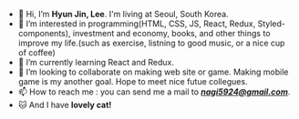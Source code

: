 - 👋 Hi, I’m <b>Hyun Jin, Lee</b>. I'm living at Seoul, South Korea.
- 👀 I’m interested in programming(HTML, CSS, JS, React, Redux, Styled-components), investment and economy, books, and other things to improve my life.(such as exercise, listning to good music, or a nice cup of coffee)
- 🌱 I’m currently learning React and Redux.
- 💞️ I’m looking to collaborate on making web site or game. Making mobile game is my another goal. Hope to meet nice futue collegues.
- 📫 How to reach me : you can send me a mail to <b><i>nagi5924@gmail.com</b></i>. 
- 🐱 And I have <b>lovely cat!</b>

<!---
lhj5924/lhj5924 is a ✨ special ✨ repository because its `README.md` (this file) appears on your GitHub profile.
You can click the Preview link to take a look at your changes.
--->
